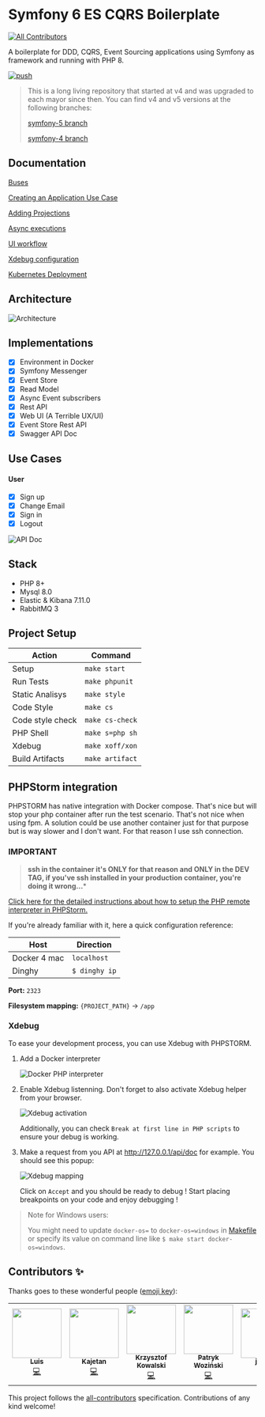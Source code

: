 # Symfony 6 ES CQRS Boilerplate
<!-- ALL-CONTRIBUTORS-BADGE:START - Do not remove or modify this section -->
[![All Contributors](https://img.shields.io/badge/all_contributors-5-orange.svg?style=flat-square)](#contributors-)
<!-- ALL-CONTRIBUTORS-BADGE:END -->

A boilerplate for DDD, CQRS, Event Sourcing applications using Symfony as framework and running with PHP 8.

[![push](https://github.com/jorge07/symfony-6-es-cqrs-boilerplate/actions/workflows/push.yml/badge.svg)](https://github.com/jorge07/symfony-6-es-cqrs-boilerplate/actions/workflows/push.yml)

> This is a long living repository that started at v4 and was upgraded to each mayor since then. You can find v4 and v5 versions at the following branches:
> 
> [symfony-5 branch](https://github.com/jorge07/symfony-6-es-cqrs-boilerplate/tree/symfony-5)
>
> [symfony-4 branch](https://github.com/jorge07/symfony-6-es-cqrs-boilerplate/tree/symfony-4)

## Documentation

[Buses](https://github.com/jorge07/symfony-6-es-cqrs-boilerplate/tree/master/doc/GetStarted/Buses.md)

[Creating an Application Use Case](https://github.com/jorge07/symfony-6-es-cqrs-boilerplate/tree/master/doc/GetStarted/UseCases.md)

[Adding Projections](https://github.com/jorge07/symfony-6-es-cqrs-boilerplate/tree/master/doc/GetStarted/Projections.md)

[Async executions](https://github.com/jorge07/symfony-6-es-cqrs-boilerplate/tree/master/doc/GetStarted/Async.md)

[UI workflow](https://github.com/jorge07/symfony-6-es-cqrs-boilerplate/blob/master/doc/Workflow.md)

[Xdebug configuration](https://github.com/jorge07/symfony-6-es-cqrs-boilerplate/blob/master/doc/GetStarted/Xdebug.md)

[Kubernetes Deployment](https://github.com/jorge07/symfony-6-es-cqrs-boilerplate/blob/master/doc/Deployment.md)

## Architecture

![Architecture](https://i.imgur.com/SzHgMft.png)

## Implementations

- [x] Environment in Docker
- [x] Symfony Messenger
- [x] Event Store
- [x] Read Model
- [x] Async Event subscribers
- [x] Rest API
- [x] Web UI (A Terrible UX/UI)
- [x] Event Store Rest API 
- [x] Swagger API Doc

## Use Cases

#### User
- [x] Sign up
- [x] Change Email
- [x] Sign in
- [x] Logout

![API Doc](https://i.imgur.com/DBZsPlE.png)

## Stack

- PHP 8+
- Mysql 8.0
- Elastic & Kibana 7.11.0
- RabbitMQ 3

## Project Setup


|    Action        	|     Command    |
|------------------	|---------------	|
|  Setup 	          | `make start`   |
|  Run Tests       	| `make phpunit` |
|  Static Analisys 	| `make style`  	|
|  Code Style      	| `make cs`     	|
|  Code style check	| `make cs-check`|
|  PHP Shell 	      | `make s=php sh`|
|  Xdebug 	         | `make xoff/xon`|
|  Build Artifacts   | `make artifact`|

## PHPStorm integration

PHPSTORM has native integration with Docker compose. That's nice but will stop your php container after run the test scenario. That's not nice when using fpm. A solution could be use another container just for that purpose but is way slower and I don't want. For that reason I use ssh connection.

### IMPORTANT

> **ssh in the container it's ONLY for that reason and ONLY in the DEV TAG, if you've ssh installed in your production container, you're doing it wrong...***

[Click here for the detailed instructions about how to setup the PHP remote interpreter in PHPStorm.](https://github.com/jorge07/alpine-php/blob/master/doc/IDE.md)

If you're already familiar with it, here a quick configuration reference:

|    Host          	|    Direction  |
|------------------	|--------------	|
|  Docker 4 mac 	   | `localhost`   |
|  Dinghy       	   | `$ dinghy ip` |

**Port:** `2323`

**Filesystem mapping:** `{PROJECT_PATH}` -> `/app`

### Xdebug

To ease your development process, you can use Xdebug with PHPSTORM.

1. Add a Docker interpreter

   ![Docker PHP interpreter](doc/docker-php-interpreter.png)

2. Enable Xdebug listenning. Don't forget to also activate Xdebug helper from your browser.
   
   ![Xdebug activation](doc/xdebug-activation.png)
   
   Additionally, you can check `Break at first line in PHP scripts` to ensure your debug is working.

3. Make a request from you API at http://127.0.0.1/api/doc for example. You should see this popup:

   ![Xdebug mapping](doc/xdebug-mapping.png)
   
   Click on `Accept` and you should be ready to debug ! Start placing breakpoints on your code and enjoy debugging !

> Note for Windows users:
>
> You might need to update `docker-os=` to `docker-os=windows` in [Makefile](makefile)
> or specify its value on command line like `$ make start docker-os=windows`.

## Contributors ✨

Thanks goes to these wonderful people ([emoji key](https://allcontributors.org/docs/en/emoji-key)):

<!-- ALL-CONTRIBUTORS-LIST:START - Do not remove or modify this section -->
<!-- prettier-ignore-start -->
<!-- markdownlint-disable -->
<table>
  <tr>
    <td align="center"><a href="http://tacon.eu"><img src="https://avatars2.githubusercontent.com/u/2017676?v=4" width="100px;" alt=""/><br /><sub><b>Luis</b></sub></a><br /><a href="https://github.com/jorge07/symfony-6-es-cqrs-boilerplate/commits?author=Lutacon" title="Code">💻</a></td>
    <td align="center"><a href="https://github.com/cv65kr"><img src="https://avatars0.githubusercontent.com/u/9404962?v=4" width="100px;" alt=""/><br /><sub><b>Kajetan</b></sub></a><br /><a href="https://github.com/jorge07/symfony-6-es-cqrs-boilerplate/commits?author=cv65kr" title="Code">💻</a></td>
    <td align="center"><a href="https://coderslab.pl"><img src="https://avatars0.githubusercontent.com/u/2781079?v=4" width="100px;" alt=""/><br /><sub><b>Krzysztof Kowalski</b></sub></a><br /><a href="https://github.com/jorge07/symfony-6-es-cqrs-boilerplate/commits?author=kowalk" title="Code">💻</a></td>
    <td align="center"><a href="http://patryk.it"><img src="https://avatars3.githubusercontent.com/u/17459288?v=4" width="100px;" alt=""/><br /><sub><b>Patryk Woziński</b></sub></a><br /><a href="https://github.com/jorge07/symfony-6-es-cqrs-boilerplate/commits?author=patrykwozinski" title="Code">💻</a></td>
    <td align="center"><a href="https://github.com/jon-ht"><img src="https://avatars3.githubusercontent.com/u/17051512?v=4" width="100px;" alt=""/><br /><sub><b>jon-ht</b></sub></a><br /><a href="https://github.com/jorge07/symfony-6-es-cqrs-boilerplate/commits?author=jon-ht" title="Code">💻</a></td>
  </tr>
</table>

<!-- markdownlint-enable -->
<!-- prettier-ignore-end -->
<!-- ALL-CONTRIBUTORS-LIST:END -->

This project follows the [all-contributors](https://github.com/all-contributors/all-contributors) specification. Contributions of any kind welcome!
